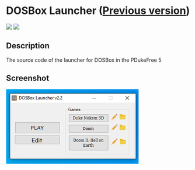 # DOSBox Launcher ([Previous version](https://github.com/Zalexanninev15/dosbox-launcher))

[![](https://img.shields.io/badge/platform-Windows-blue.svg)](https://github.com/Zalexanninev15/dosbox-launcher-next)
[![](https://img.shields.io/badge/license-MIT-blue.svg)](LICENSE)

## Description
The source code of the launcher for DOSBox in the PDukeFree 5

## Screenshot
![Screenshot](https://github.com/Zalexanninev15/dosbox-launcher-next/blob/master/Screenshot.png?raw=true)
